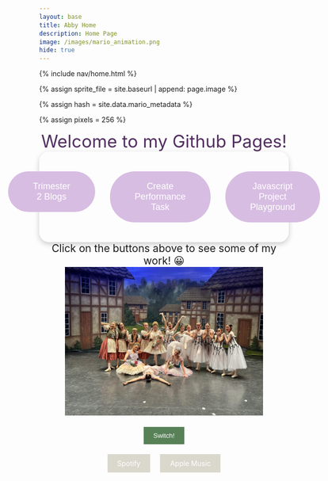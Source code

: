 ```yaml
---
layout: base
title: Abby Home  
description: Home Page
image: /images/mario_animation.png
hide: true
---
```


<!-- Liquid:  statements -->

<!-- Include submenu from _includes to top of pages -->
{% include nav/home.html %}
<!--- Concatenation of site URL to frontmatter image  --->
{% assign sprite_file = site.baseurl | append: page.image %}
<!--- Has is a list variable containing mario metadata for sprite --->
{% assign hash = site.data.mario_metadata %}  
<!--- Size width/height of Sprit images --->
{% assign pixels = 256 %} 

<!--- HTML for page contains <p> tag named "Mario" and class properties for a "sprite"  -->

<p id="mario" class="sprite"></p>
  
<!--- Embedded Cascading Style Sheet (CSS) rules, 
        define how HTML elements look 
--->
<style>

  /*CSS style rules for the id and class of the sprite...
  */
  .sprite {
    height: {{pixels}}px;
    width: {{pixels}}px;
    background-image: url('{{sprite_file}}');
    background-repeat: no-repeat;
  }

  /*background position of sprite element
  */
  #mario {
    background-position: calc({{animations[0].col}} * {{pixels}} * -1px) calc({{animations[0].row}} * {{pixels}}* -1px);
  }
</style>

<!--- Embedded executable code--->
<script>
  ////////// convert YML hash to javascript key:value objects /////////

  var mario_metadata = {}; //key, value object
  {% for key in hash %}  
  
  var key = "{{key | first}}"  //key
  var values = {} //values object
  values["row"] = {{key.row}}
  values["col"] = {{key.col}}
  values["frames"] = {{key.frames}}
  mario_metadata[key] = values; //key with values added

  {% endfor %}

  ////////// game object for player /////////

  class Mario {
    constructor(meta_data) {
      this.tID = null;  //capture setInterval() task ID
      this.positionX = 0;  // current position of sprite in X direction
      this.currentSpeed = 0;
      this.marioElement = document.getElementById("mario"); //HTML element of sprite
      this.pixels = {{pixels}}; //pixel offset of images in the sprite, set by liquid constant
      this.interval = 100; //animation time interval
      this.obj = meta_data;
      this.marioElement.style.position = "absolute";
    }

    animate(obj, speed) {
      let frame = 0;
      const row = obj.row * this.pixels;
      this.currentSpeed = speed;

      this.tID = setInterval(() => {
        const col = (frame + obj.col) * this.pixels;
        this.marioElement.style.backgroundPosition = `-${col}px -${row}px`;
        this.marioElement.style.left = `${this.positionX}px`;

        this.positionX += speed;
        frame = (frame + 1) % obj.frames;

        const viewportWidth = window.innerWidth;
        if (this.positionX > viewportWidth - this.pixels) {
          document.documentElement.scrollLeft = this.positionX - viewportWidth + this.pixels;
        }
      }, this.interval);
    }

    startWalking() {
      this.stopAnimate();
      this.animate(this.obj["Walk"], 3);
    }
    startWalkingL() { // added
       this.stopAnimate();
        this.animate(this.obj["WalkL"]-3);
    }
    startRunning() {
      this.stopAnimate();
      this.animate(this.obj["Run1"], 6);
    }
    startRunningL() { //added
      this.stopAnimate();
      this.animate(this.obj["Run1L"], -6);
    }
    startPuffing() {
      this.stopAnimate();
      this.animate(this.obj["Puff"], 0);
    }

    startCheering() {
      this.stopAnimate();
      this.animate(this.obj["Cheer"], 0);
    }

    startFlipping() {
      this.stopAnimate();
      this.animate(this.obj["Flip"], 0);
    }

    startResting() {
      this.stopAnimate();
      this.animate(this.obj["Rest"], 0);
    }

    stopAnimate() {
      clearInterval(this.tID);
    }
  }

  const mario = new Mario(mario_metadata);

  ////////// event control /////////

  window.addEventListener("keydown", (event) => {
  if (event.key === "ArrowRight") {
    event.preventDefault();
    if (event.repeat) {
      mario.startCheering();
    } else {
      if (mario.currentSpeed === 0) {
        mario.startWalking();
      } else if (mario.currentSpeed === 3) {
        mario.startRunning();
      }
    }
  } else if (event.key === "ArrowDown") { // changed from arrowleft to arrowdown
    event.preventDefault();
    if (event.repeat) {
      mario.stopAnimate();
    } else {
      mario.startPuffing();
    }
  } else if (event.key === "ArrowLeft") { // created new actions for arrow left for walking/running L
    event.preventDefault();
    if (event.repeat) {
      mario.startWalkingL(); // Example action for holding down the key
    } else {
      mario.startRunningL(); // Replace this with the actual function to walk left
    }
  }
});

  //touch events that enable animations
  window.addEventListener("touchstart", (event) => {
    event.preventDefault(); // prevent default browser action
    if (event.touches[0].clientX > window.innerWidth / 2) {
      // move right
      if (currentSpeed === 0) { // if at rest, go to walking
        mario.startWalking();
      } else if (currentSpeed === 3) { // if walking, go to running
        mario.startRunning();
      }
    } else {
      // move left
      mario.startPuffing();
    }
  });

  //stop animation on window blur
  window.addEventListener("blur", () => {
    mario.stopAnimate();
  });

  //start animation on window focus
  window.addEventListener("focus", () => {
     mario.startFlipping();
  });

  //start animation on page load or page refresh
  document.addEventListener("DOMContentLoaded", () => {
    // adjust sprite size for high pixel density devices
    const scale = window.devicePixelRatio;
    const sprite = document.querySelector(".sprite");
    sprite.style.transform = `scale(${0.2 * scale})`;
    mario.startResting();
  });

</script>
<div style="text-align: center; color: #512e5f; font-size: 250%">
Welcome to my Github Pages! 
</div>

<!-- Navigation buttons section -->
<div style="display: flex; justify-content: center; gap: 30px; padding: 40px; border-radius: 20px; box-shadow: 0px 4px 12px rgba(0, 0, 0, 0.2);">

<div style="text-align: center;">
   <a href="tri2_blogs" style="text-decoration: none;">
      <button style="background-color: #d7bde2; color: white; border: none; padding: 20px 50px; font-size: 18px; border-radius: 50px; cursor: pointer; transition: background-color 0.3s, transform 0.3s;">
         Trimester 2 Blogs
      </button>
   </a>
</div>

<div style="text-align: center;">
   <a href="cpt_project" style="text-decoration: none;">
      <button style="background-color: #d7bde2; color: white; border: none; padding: 20px 50px; font-size: 18px; border-radius: 50px; cursor: pointer; transition: background-color 0.3s, transform 0.3s;">
         Create Performance Task 
      </button>
   </a>
</div>


<div style="text-align: center; font-size: 150%">
   <a href="{{site.baseurl}}/jsprojectplayground/" style="text-decoration: none;">
      <button style="background-color: #d7bde2; color: white; border: none; padding: 20px 50px; font-size: 18px; border-radius: 50px; cursor: pointer; transition: background-color 0.3s, transform 0.3s;">
         Javascript Project Playground
      </button>
   </a>
</div>
</div>


<div style="text-align: center; font-size: 150%">
Click on the buttons above to see some of my work! 😀

</div>

<div style="text-align: center;">
<img src="images/carouselindex/coppeliapic.jpg" alt="Coppelia" width="400" height="300">
</div>

<!-- Swap Links Button -->
<div class="button-container">
    <button id="swapButton" class="swap-button">Switch!</button>
</div>
<div class="button-container">
    <a id="button1" class="button" href="https://open.spotify.com/">Spotify</a>
    <a id="button2" class="button" href="https://music.apple.com/us/new">Apple Music</a>
</div>

<style>
.button-container {
    display: flex;
    justify-content: center;
    margin: 20px;
}

.button {
    padding: 10px 20px;
    background-color: #dad7cd;
    color: white;
    border: none;
    cursor: pointer;
    margin: 0 10px;
    text-decoration: none; /* Remove underline from links */
    display: inline-block; /* Make links behave like buttons */
}

.button:hover {
    background-color: #a3b18a;
}

.swap-button {
    background-color: #588157; /* Different color for the swap button */
    color: white;
    padding: 10px 20px;
    border: none;
    cursor: pointer;
    margin: 0 10px;
}

.swap-button:hover {
    background-color: #3a5a40; /* Darker shade on hover */
}
</style>

<script>
document.getElementById('swapButton').onclick = function() {
    const button1 = document.getElementById('button1');
    const button2 = document.getElementById('button2');
    
    // Swap the text and href of the buttons
    const tempText = button1.innerHTML;
    const tempHref = button1.href;
    
    button1.innerHTML = button2.innerHTML;
    button1.href = button2.href;

    button2.innerHTML = tempText;
    button2.href = tempHref;
};
</script>



<script src="https://utteranc.es/client.js"
        repo="abbymanalo/abby2025"
        issue-term="pathname"
        theme="github-light"
        crossorigin="anonymous"
        async>
</script>